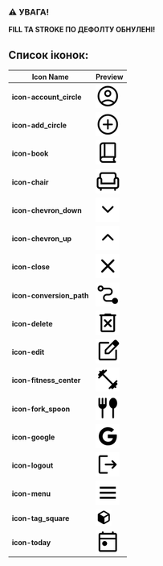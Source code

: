 ### ⚠️ УВАГА!

**FILL ТА STROKE ПО ДЕФОЛТУ ОБНУЛЕНІ!**

## Список іконок:

| Icon Name                | Preview                                               |
| ------------------------ | ----------------------------------------------------- |
| **icon-account_circle**  | ![icon-account_circle](./assets/account_circle.svg)   |
| **icon-add_circle**      | ![icon-add_circle](./assets/add_circle.svg)           |
| **icon-book**            | ![icon-book](./assets/book.svg)                       |
| **icon-chair**           | ![icon-chair](./assets/chair.svg)                     |
| **icon-chevron_down**    | ![icon-chevron_down](./assets/chevron_down.svg)       |
| **icon-chevron_up**      | ![icon-chevron_up](./assets/chevron_up.svg)           |
| **icon-close**           | ![icon-close](./assets/close.svg)                     |
| **icon-conversion_path** | ![icon-conversion_path](./assets/conversion_path.svg) |
| **icon-delete**          | ![icon-delete](./assets/delete.svg)                   |
| **icon-edit**            | ![icon-edit](./assets/edit.svg)                       |
| **icon-fitness_center**  | ![icon-fitness_center](./assets/fitness_center.svg)   |
| **icon-fork_spoon**      | ![icon-fork_spoon](./assets/fork_spoon.svg)           |
| **icon-google**          | ![icon-google](./assets/google.svg)                   |
| **icon-logout**          | ![icon-logout](./assets/logout.svg)                   |
| **icon-menu**            | ![icon-menu](./assets/menu.svg)                       |
| **icon-tag_square**      | ![icon-tag_square](./assets/tag_square.svg)           |
| **icon-today**           | ![icon-today](./assets/today.svg)                     |
